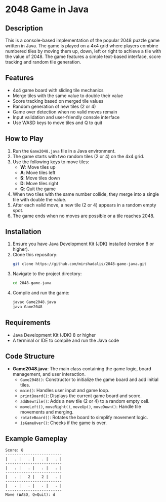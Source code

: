 # 2048 Game in Java

## Description
This is a console-based implementation of the popular 2048 puzzle game written in Java. The game is played on a 4x4 grid where players combine numbered tiles by moving them up, down, left or right to achieve a tile with the value of 2048. The game features a simple text-based interface, score tracking and random tile generation.

## Features
- 4x4 game board with sliding tile mechanics
- Merge tiles with the same value to double their value
- Score tracking based on merged tile values
- Random generation of new tiles (2 or 4)
- Game over detection when no valid moves remain
- Input validation and user-friendly console interface
- Use WASD keys to move tiles and Q to quit

## How to Play
1. Run the `Game2048.java` file in a Java environment.
2. The game starts with two random tiles (2 or 4) on the 4x4 grid.
3. Use the following keys to move tiles:
   - **W**: Move tiles up
   - **A**: Move tiles left
   - **S**: Move tiles down
   - **D**: Move tiles right
   - **Q**: Quit the game
4. When two tiles with the same number collide, they merge into a single tile with double the value.
5. After each valid move, a new tile (2 or 4) appears in a random empty spot.
6. The game ends when no moves are possible or a tile reaches 2048.

## Installation
1. Ensure you have Java Development Kit (JDK) installed (version 8 or higher).
2. Clone this repository:
   ```bash
   git clone https://github.com/mirshadalis/2048-game-java.git
   ```
3. Navigate to the project directory:
   ```bash
   cd 2048-game-java
   ```
4. Compile and run the game:
   ```bash
   javac Game2048.java
   java Game2048
   ```

## Requirements
- Java Development Kit (JDK) 8 or higher
- A terminal or IDE to compile and run the Java code

## Code Structure
- **Game2048.java**: The main class containing the game logic, board management, and user interaction.
  - `Game2048()`: Constructor to initialize the game board and add initial tiles.
  - `main()`: Handles user input and game loop.
  - `printBoard()`: Displays the current game board and score.
  - `addNewTile()`: Adds a new tile (2 or 4) to a random empty cell.
  - `moveLeft()`, `moveRight()`, `moveUp()`, `moveDown()`: Handle tile movements and merging.
  - `rotateBoard()`: Rotates the board to simplify movement logic.
  - `isGameOver()`: Checks if the game is over.

## Example Gameplay
```
Score: 8
-------------------------
|   . |   . |   . |   . |
-------------------------
|   . |   . |   . |   . |
-------------------------
|   . |   2 |   2 |   . |
-------------------------
|   . |   . |   . |   . |
-------------------------
Move (WASD, Q=Quit): d
```
